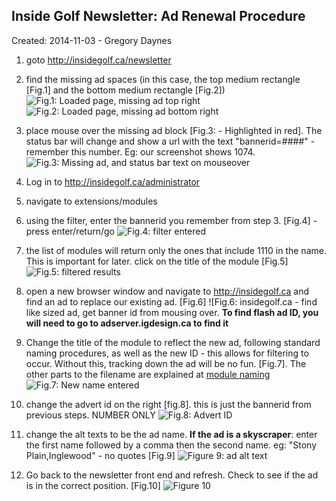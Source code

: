 Inside Golf Newsletter: Ad Renewal Procedure
--------------------------------------------
Created: 2014-11-03 - Gregory Daynes

1. goto http://insidegolf.ca/newsletter

2. find the missing ad spaces (in this case, the top medium rectangle [Fig.1] and the bottom medium rectangle [Fig.2])
![Fig.1: Loaded page, missing ad top right](figure_1.png)
![Fig.2: Loaded page, missing ad bottom right](figure_2.png)

3. place mouse over the missing ad block [Fig.3: - Highlighted in red]. The status bar will change and show a url with the text "bannerid=####" - remember this number. Eg: our screenshot shows  1074.
![Fig.3: Missing ad, and status bar text on mouseover](figure_3.png)

4. Log in to http://insidegolf.ca/administrator

5. navigate to extensions/modules

6. using the filter, enter the bannerid you remember from step 3. [Fig.4] - press enter/return/go
![Fig.4: filter entered](figure_4.png)

7. the list of modules will return only the ones that include 1110 in the name. This is important for later. click on the title of the module [Fig.5]
![Fig.5: filtered results](figure_5.png)

8. open a new browser window and navigate to http://insidegolf.ca and find an ad to replace our existing ad. [Fig.6]
![Fig.6: insidegolf.ca - find like sized ad, get banner id from mousing over. __To find flash ad ID, you will need to go to adserver.igdesign.ca to find it__

9. Change the title of the module to reflect the new ad, following standard naming procedures, as well as the new ID - this allows for filtering to occur. Without this, tracking down the ad will be no fun. [Fig.7]. The other parts to the filename are explained at [module naming](http://github.com/igdesign.ca/manuals/iG_Module_Naming)
![Fig.7: New name entered](figure_7.png)

10. change the advert id on the right [fig.8]. this is just the bannerid from previous steps. NUMBER ONLY
![Fig.8: Advert ID](figure_8.png)

11. change the alt texts to be the ad name. __If the ad is a skyscraper__: enter the first name followed by a comma then the second name. eg: "Stony Plain,Inglewood" - no quotes [Fig.9]
![Figure 9: ad alt text](figure_9.png)

12. Go back to the newsletter front end and refresh. Check to see if the ad is in the correct position. [Fig.10]
![Figure 10](figure_10.png)
